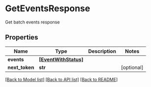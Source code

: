 # GetEventsResponse

Get batch events response

## Properties
Name | Type | Description | Notes
------------ | ------------- | ------------- | -------------
**events** | [**[EventWithStatus]**](EventWithStatus.md) |  | 
**next_token** | **str** |  | [optional] 

[[Back to Model list]](../README.md#documentation-for-models) [[Back to API list]](../README.md#documentation-for-api-endpoints) [[Back to README]](../README.md)


